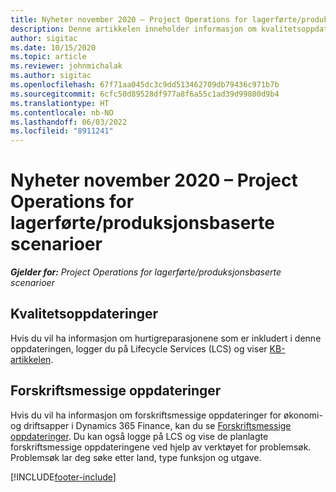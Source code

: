 ```yaml
---
title: Nyheter november 2020 – Project Operations for lagerførte/produksjonsbaserte scenarioer
description: Denne artikkelen inneholder informasjon om kvalitetsoppdateringene som er tilgjengelige i utgivelsen av Project Operations for lagerførte/produksjonsbaserte scenarioer fra november 2020.
author: sigitac
ms.date: 10/15/2020
ms.topic: article
ms.reviewer: johnmichalak
ms.author: sigitac
ms.openlocfilehash: 67f71aa045dc3c9dd513462709db79436c971b7b
ms.sourcegitcommit: 6cfc50d89528df977a8f6a55c1ad39d99800d9b4
ms.translationtype: HT
ms.contentlocale: nb-NO
ms.lasthandoff: 06/03/2022
ms.locfileid: "8911241"
---
```

# <a name="whats-new-november-2020---project-operations-for-stockedproduction-based-scenarios"></a>Nyheter november 2020 – Project Operations for lagerførte/produksjonsbaserte scenarioer

_**Gjelder for:** Project Operations for lagerførte/produksjonsbaserte scenarioer_

## <a name="quality-updates"></a>Kvalitetsoppdateringer

Hvis du vil ha informasjon om hurtigreparasjonene som er inkludert i denne oppdateringen, logger du på Lifecycle Services (LCS) og viser [KB-artikkelen](https://fix.lcs.dynamics.com/Issue/Details?bugId=488609&amp;dbType=3&amp;qc=8251e8e1d5e2386de850599926c1adc3fec8e2ba25308036d22cdfe0a1c28fc7).

## <a name="regulatory-updates"></a>Forskriftsmessige oppdateringer

Hvis du vil ha informasjon om forskriftsmessige oppdateringer for økonomi- og driftsapper i Dynamics 365 Finance, kan du se [Forskriftsmessige oppdateringer](/dynamics365/finance/localizations/regulatory-updates). Du kan også logge på LCS og vise de planlagte forskriftsmessige oppdateringene ved hjelp av verktøyet for problemsøk. Problemsøk lar deg søke etter land, type funksjon og utgave.


[!INCLUDE[footer-include](../../includes/footer-banner.md)]